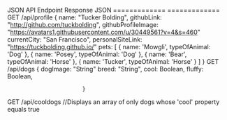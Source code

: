 JSON API Endpoint           Response JSON
=============               =============
GET /api/profile            {
                              name: "Tucker Bolding",
                              githubLink: "http://github.com/tuckbolding",
                              githubProfileImage: "https://avatars1.githubusercontent.com/u/30449561?v=4&s=460"
                              currentCity: "San Francisco",
                              personalSiteLink: "https://tuckbolding.github.io/"
                              pets: [
                                { name: 'Mowgli', typeOfAnimal: 'Dog' },
                                { name: 'Posey', typeOfAnimal: 'Dog' },
                                { name: 'Bear', typeOfAnimal: 'Horse' },
                                { name: 'Tucker', typeOfAnimal: 'Horse' }
                              ]
                            }
GET /api/dogs
                            {
                              dogImage: "String"
                              breed: "String",
                              cool: Boolean,
                              fluffy: Boolean,

                            }


GET /api/cooldogs           //Displays an array of only dogs whose 'cool' property equals true

